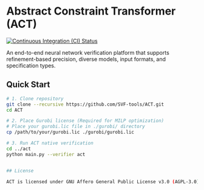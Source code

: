 # Abstract Constraint Transformer (ACT)

[![Continuous Integration (CI) Status](https://github.com/doctormeeee/Abstract-Constraint-Transformer/actions/workflows/ci.yml/badge.svg)](https://github.com/doctormeeee/Abstract-Constraint-Transformer/actions/workflows/ci.yml)

An end-to-end neural network verification platform that supports refinement-based precision, diverse models, input formats, and specification types.

## Quick Start

```bash
# 1. Clone repository
git clone --recursive https://github.com/SVF-tools/ACT.git
cd ACT

# 2. Place Gurobi license (Required for MILP optimization)
# Place your gurobi.lic file in ./gurobi/ directory
cp /path/to/your/gurobi.lic ./gurobi/gurobi.lic

# 3. Run ACT native verification
cd ../act
python main.py --verifier act


## License

ACT is licensed under GNU Affero General Public License v3.0 (AGPL-3.0).